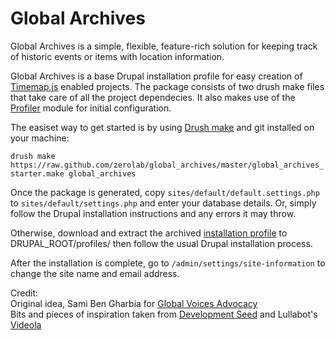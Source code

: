 Global Archives
===============

Global Archives is a simple, flexible, feature-rich solution for keeping track of historic events or items with location information.

Global Archives is a base Drupal installation profile for easy creation of [Timemap.js](http://code.google.com/p/timemap/) enabled projects.
The package consists of two drush make files that take care of all the project dependecies. It also makes use of the 
[Profiler](http://drupal.org/project/profiler) module for initial configuration.

The easiset way to get started is by using [Drush make](http://drupal.org/project/drush_make) and git installed on your machine:

`drush make https://raw.github.com/zerolab/global_archives/master/global_archives_starter.make global_archives`

Once the package is generated, copy `sites/default/default.settings.php` to `sites/default/settings.php` and enter your database details. 
Or, simply follow the Drupal installation instructions and any errors it may throw.

Otherwise, download and extract the archived [installation profile](https://github.com/zerolab/global_archives/raw/profile-full/global_archives_profile-6.x-1.0-alpha1.tar.gz) 
to DRUPAL_ROOT/profiles/ then follow the usual Drupal installation process.

After the installation is complete, go to `/admin/settings/site-information` to change the site name and email address.

Credit:  
Original idea, Sami Ben Gharbia for [Global Voices Advocacy](http://advocacy.globalvoicesonline.org/)  
Bits and pieces of inspiration taken from [Development Seed](http://developmentseed.org) and Lullabot's [Videola](https://github.com/Lullabot/videola)
